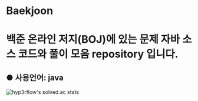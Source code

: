 # Baekjoon
백준 온라인 저지(BOJ)에 있는 문제 자바 소스 코드와 풀이 모음 repository 입니다.
=
● 사용언어: java
-
![hyp3rflow's solved.ac stats](https://github-readme-solvedac.hyp3rflow.vercel.app/api/?handle=lms0806)
